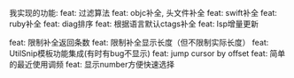 我实现的功能:
feat: 过滤算法
feat: objc补全, 头文件补全
feat: swift补全
feat: ruby补全
feat: diag排序
feat: 根据语言默认ctags补全
feat: lsp增量更新

feat: 限制补全返回条数
feat: 限制补全显示长度（但不限制实际长度）
feat: UtilSnip模板功能集成(有时有bug不显示)
feat: jump cursor by offset
feat: 简单的最近使用调频
feat: 显示number方便快速选择
